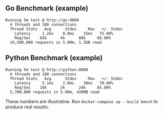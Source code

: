 ## Go Benchmark (example)
```
Running 5m test @ http://go:8080
  4 threads and 100 connections
  Thread Stats   Avg      Stdev     Max   +/- Stdev
    Latency     1.2ms    0.8ms    15ms   75.00%
    Req/Sec    65k      4k      80k     60.00%
  19,500,000 requests in 5.00m, 1.3GB read
```

## Python Benchmark (example)
```
Running 5m test @ http://python:8080
  4 threads and 100 connections
  Thread Stats   Avg      Stdev     Max   +/- Stdev
    Latency     5.1ms    2.0ms    30ms   70.00%
    Req/Sec    19k      2k      24k     65.00%
  5,700,000 requests in 5.00m, 430MB read
```

These numbers are illustrative. Run `docker-compose up --build bench` to produce real results.
